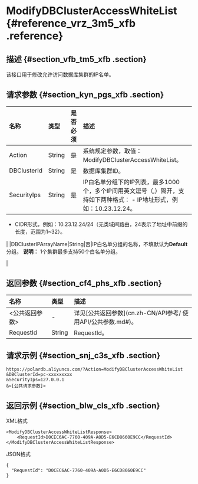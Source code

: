 # ModifyDBClusterAccessWhiteList {#reference_vrz_3m5_xfb .reference}

## 描述 {#section_vfb_tm5_xfb .section}

该接口用于修改允许访问数据库集群的IP名单。

## 请求参数 {#section_kyn_pgs_xfb .section}

|名称|类型|是否必须|描述|
|:-|:-|:---|:-|
|Action|String|是|系统规定参数，取值：ModifyDBClusterAccessWhiteList。|
|DBClusterId|String|是|数据库集群ID。|
|SecurityIps|String|是|IP白名单分组下的IP列表，最多1000个，多个IP间用英文逗号（,）隔开，支持如下两种格式： -   IP地址形式，例如：10.23.12.24。
-   CIDR形式，例如：10.23.12.24/24（无类域间路由，24表示了地址中前缀的长度，范围为1~32）。

 |
|DBClusterIPArrayName|String|否|IP白名单分组的名称，不填默认为**Default**分组。 **说明：** 1个集群最多支持50个白名单分组。

 |

## 返回参数 {#section_cf4_phs_xfb .section}

|名称|类型|描述|
|:-|:-|:-|
|<公共返回参数\>|-|详见[公共返回参数](cn.zh-CN/API参考/ 使用API/公共参数.md#)。|
|RequestId|String|RequestId。|

## 请求示例 {#section_snj_c3s_xfb .section}

``` {#codeblock_8pq_zgk_dbd}
https://polardb.aliyuncs.com/?Action=ModifyDBClusterAccessWhiteList
&DBClusterId=pc-xxxxxxxxx
&SecurityIps=127.0.0.1
&<[公共请求参数]>
```

## 返回示例 {#section_blw_cls_xfb .section}

XML格式

``` {#codeblock_j2q_tnz_15v}
<ModifyDBClusterAccessWhiteListResponse>  
    <RequestId>D0CEC6AC-7760-409A-A0D5-E6CD8660E9CC</RequestId>
</ModifyDBClusterAccessWhiteListResponse>
```

JSON格式

``` {#codeblock_vib_jay_149}
{
  "RequestId": "D0CEC6AC-7760-409A-A0D5-E6CD8660E9CC"
}
```

